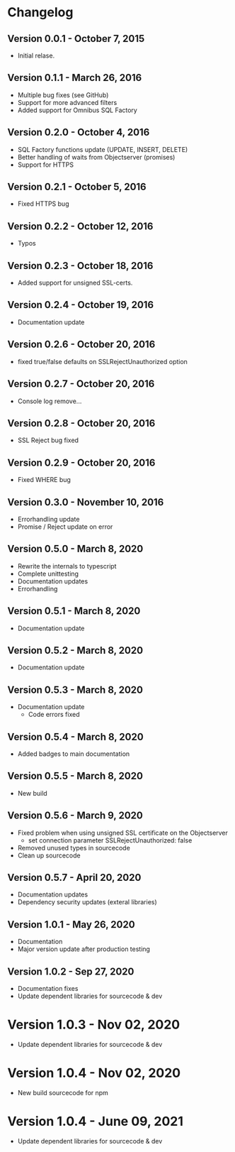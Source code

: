 # Changelog

## Version 0.0.1 - October 7, 2015

- Initial relase.

## Version 0.1.1 - March 26, 2016

- Multiple bug fixes (see GitHub)
- Support for more advanced filters
- Added support for Omnibus SQL Factory

## Version 0.2.0 - October 4, 2016

- SQL Factory functions update (UPDATE, INSERT, DELETE)
- Better handling of waits from Objectserver (promises)
- Support for HTTPS

## Version 0.2.1 - October 5, 2016

- Fixed HTTPS bug

## Version 0.2.2 - October 12, 2016

- Typos

## Version 0.2.3 - October 18, 2016

- Added support for unsigned SSL-certs.

## Version 0.2.4 - October 19, 2016

- Documentation update

## Version 0.2.6 - October 20, 2016

- fixed true/false defaults on SSLRejectUnauthorized option

## Version 0.2.7 - October 20, 2016

- Console log remove...

## Version 0.2.8 - October 20, 2016

- SSL Reject bug fixed

## Version 0.2.9 - October 20, 2016

- Fixed WHERE bug

## Version 0.3.0 - November 10, 2016

- Errorhandling update
- Promise / Reject update on error

## Version 0.5.0 - March 8, 2020

- Rewrite the internals to typescript
- Complete unittesting
- Documentation updates
- Errorhandling

## Version 0.5.1 - March 8, 2020

- Documentation update

## Version 0.5.2 - March 8, 2020

- Documentation update

## Version 0.5.3 - March 8, 2020

- Documentation update
  - Code errors fixed

## Version 0.5.4 - March 8, 2020

- Added badges to main documentation

## Version 0.5.5 - March 8, 2020

- New build

## Version 0.5.6 - March 9, 2020

- Fixed problem when using unsigned SSL certificate on the Objectserver
  - set connection parameter SSLRejectUnauthorized: false
- Removed unused types in sourcecode
- Clean up sourcecode

## Version 0.5.7 - April 20, 2020

- Documentation updates
- Dependency security updates (exteral libraries)

## Version 1.0.1 - May 26, 2020

- Documentation
- Major version update after production testing

## Version 1.0.2 - Sep 27, 2020

- Documentation fixes
- Update dependent libraries for sourcecode & dev

# Version 1.0.3 - Nov 02, 2020

- Update dependent libraries for sourcecode & dev

# Version 1.0.4 - Nov 02, 2020

- New build sourcecode for npm

# Version 1.0.4 - June 09, 2021

- Update dependent libraries for sourcecode & dev